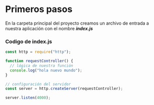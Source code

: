 # Primeros pasos

En la carpeta principal del proyecto creamos un archivo de entrada a nuestra aplicación con el nombre **_index.js_**

### Codigo de index.js

```js
const http = require("http");

function requestController() {
  // lógica de nuestra función
  console.log("hola nuevo mundo");
}

// configuración del servidor
const server = http.createServer(requestController);

server.listen(4000);
```
